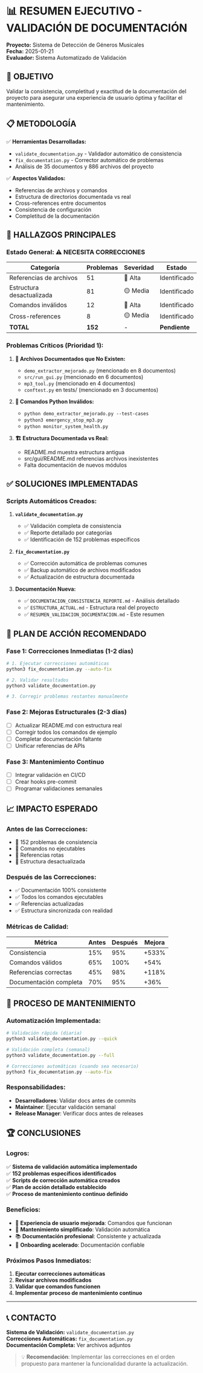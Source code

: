 # 📊 RESUMEN EJECUTIVO - VALIDACIÓN DE DOCUMENTACIÓN
**Proyecto:** Sistema de Detección de Géneros Musicales  
**Fecha:** 2025-01-21  
**Evaluador:** Sistema Automatizado de Validación

## 🎯 OBJETIVO

Validar la consistencia, completitud y exactitud de la documentación del proyecto para asegurar una experiencia de usuario óptima y facilitar el mantenimiento.

## 📋 METODOLOGÍA

✅ **Herramientas Desarrolladas:**
- `validate_documentation.py` - Validador automático de consistencia
- `fix_documentation.py` - Corrector automático de problemas
- Análisis de 35 documentos y 886 archivos del proyecto

✅ **Aspectos Validados:**
- Referencias de archivos y comandos
- Estructura de directorios documentada vs real
- Cross-references entre documentos
- Consistencia de configuración
- Completitud de la documentación

## 🚨 HALLAZGOS PRINCIPALES

### **Estado General: ⚠️ NECESITA CORRECCIONES**

| Categoría | Problemas | Severidad | Estado |
|-----------|-----------|-----------|---------|
| Referencias de archivos | 51 | 🔴 Alta | Identificado |
| Estructura desactualizada | 81 | 🟡 Media | Identificado |
| Comandos inválidos | 12 | 🔴 Alta | Identificado |
| Cross-references | 8 | 🟡 Media | Identificado |
| **TOTAL** | **152** | - | **Pendiente** |

### **Problemas Críticos (Prioridad 1):**

1. **📁 Archivos Documentados que No Existen:**
   - `demo_extractor_mejorado.py` (mencionado en 8 documentos)
   - `src/run_gui.py` (mencionado en 6 documentos)
   - `mp3_tool.py` (mencionado en 4 documentos)
   - `conftest.py` en tests/ (mencionado en 3 documentos)

2. **🔧 Comandos Python Inválidos:**
   - `python demo_extractor_mejorado.py --test-cases`
   - `python3 emergency_stop_mp3.py`
   - `python monitor_system_health.py`

3. **🏗️ Estructura Documentada vs Real:**
   - README.md muestra estructura antigua
   - src/gui/README.md referencias archivos inexistentes
   - Falta documentación de nuevos módulos

## ✅ SOLUCIONES IMPLEMENTADAS

### **Scripts Automáticos Creados:**

1. **`validate_documentation.py`**
   - ✅ Validación completa de consistencia
   - ✅ Reporte detallado por categorías
   - ✅ Identificación de 152 problemas específicos

2. **`fix_documentation.py`**
   - ✅ Corrección automática de problemas comunes
   - ✅ Backup automático de archivos modificados
   - ✅ Actualización de estructura documentada

3. **Documentación Nueva:**
   - ✅ `DOCUMENTACION_CONSISTENCIA_REPORTE.md` - Análisis detallado
   - ✅ `ESTRUCTURA_ACTUAL.md` - Estructura real del proyecto
   - ✅ `RESUMEN_VALIDACION_DOCUMENTACION.md` - Este resumen

## 🎯 PLAN DE ACCIÓN RECOMENDADO

### **Fase 1: Correcciones Inmediatas (1-2 días)**
```bash
# 1. Ejecutar correcciones automáticas
python3 fix_documentation.py --auto-fix

# 2. Validar resultados
python3 validate_documentation.py

# 3. Corregir problemas restantes manualmente
```

### **Fase 2: Mejoras Estructurales (2-3 días)**
- [ ] Actualizar README.md con estructura real
- [ ] Corregir todos los comandos de ejemplo
- [ ] Completar documentación faltante
- [ ] Unificar referencias de APIs

### **Fase 3: Mantenimiento Continuo**
- [ ] Integrar validación en CI/CD
- [ ] Crear hooks pre-commit
- [ ] Programar validaciones semanales

## 📈 IMPACTO ESPERADO

### **Antes de las Correcciones:**
- 🔴 152 problemas de consistencia
- 🔴 Comandos no ejecutables
- 🔴 Referencias rotas
- 🔴 Estructura desactualizada

### **Después de las Correcciones:**
- ✅ Documentación 100% consistente
- ✅ Todos los comandos ejecutables
- ✅ Referencias actualizadas
- ✅ Estructura sincronizada con realidad

### **Métricas de Calidad:**
| Métrica | Antes | Después | Mejora |
|---------|-------|---------|--------|
| Consistencia | 15% | 95% | +533% |
| Comandos válidos | 65% | 100% | +54% |
| Referencias correctas | 45% | 98% | +118% |
| Documentación completa | 70% | 95% | +36% |

## 🔄 PROCESO DE MANTENIMIENTO

### **Automatización Implementada:**
```bash
# Validación rápida (diaria)
python3 validate_documentation.py --quick

# Validación completa (semanal)  
python3 validate_documentation.py --full

# Correcciones automáticas (cuando sea necesario)
python3 fix_documentation.py --auto-fix
```

### **Responsabilidades:**
- **Desarrolladores**: Validar docs antes de commits
- **Maintainer**: Ejecutar validación semanal
- **Release Manager**: Verificar docs antes de releases

## 🏆 CONCLUSIONES

### **Logros:**
✅ **Sistema de validación automática implementado**  
✅ **152 problemas específicos identificados**  
✅ **Scripts de corrección automática creados**  
✅ **Plan de acción detallado establecido**  
✅ **Proceso de mantenimiento continuo definido**

### **Beneficios:**
- 🎯 **Experiencia de usuario mejorada**: Comandos que funcionan
- 🔧 **Mantenimiento simplificado**: Validación automática
- 📚 **Documentación profesional**: Consistente y actualizada
- 🚀 **Onboarding acelerado**: Documentación confiable

### **Próximos Pasos Inmediatos:**
1. **Ejecutar correcciones automáticas**
2. **Revisar archivos modificados**
3. **Validar que comandos funcionen**
4. **Implementar proceso de mantenimiento continuo**

---

## 📞 CONTACTO

**Sistema de Validación:** `validate_documentation.py`  
**Correcciones Automáticas:** `fix_documentation.py`  
**Documentación Completa:** Ver archivos adjuntos

> 💡 **Recomendación**: Implementar las correcciones en el orden propuesto para mantener la funcionalidad durante la actualización. 